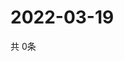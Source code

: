 # 2022-03-19
  共 0条

  <!-- BEGIN -->
  <!-- 最后更新时间Sat Mar 19 2022 19:02:59 GMT+0000 (Coordinated Universal Time) -->
  
  <!-- END -->
  
  